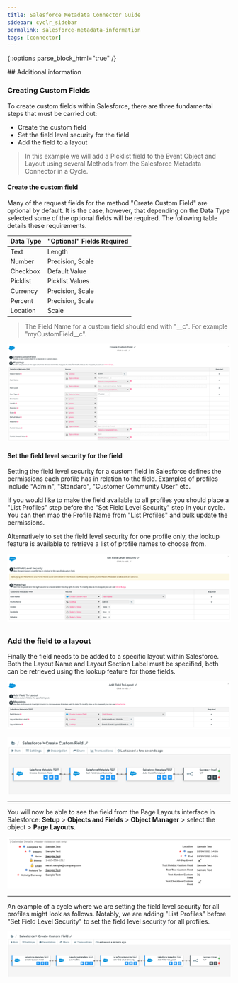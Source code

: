 ```yaml
---
title: Salesforce Metadata Connector Guide
sidebar: cyclr_sidebar
permalink: salesforce-metadata-information
tags: [connector]
---
```

{::options parse_block_html="true" /}
<section class="card">
## Additional information

### Creating Custom Fields

To create custom fields within Salesforce, there are three fundamental steps that must be carried out:

* Create the custom field
* Set the field level security for the field
* Add the field to a layout

> In this example we will add a Picklist field to the Event Object and Layout using several Methods from the Salesforce Metadata Connector in a Cycle.

#### Create the custom field

Many of the request fields for the method "Create Custom Field" are optional by default. It is the case, however, that depending on the Data Type selected some of the optional fields will be required. The following table details these requirements.

| Data Type | "Optional" Fields Required |
| :-------- | :------------------------- |
| Text      | Length                     |
| Number    | Precision, Scale           |
| Checkbox  | Default Value              |
| Picklist  | Picklist Values            |
| Currency  | Precision, Scale           |
| Percent   | Precision, Scale           |
| Location  | Scale                      |

> The Field Name for a custom field should end with "\_\_c". For example "myCustomField\_\_c".

![create field](./images/create_custom_field_2.png)

#### Set the field level security for the field

Setting the field level security for a custom field in Salesforce defines the permissions each profile has in relation to the field. Examples of profiles include "Admin", "Standard", "Customer Community User" etc.

If you would like to make the field available to all profiles you should place a "List Profiles" step before the "Set Field Level Security" step in your cycle. You can then map the Profile Name from "List Profiles" and bulk update the permissions.

Alternatively to set the field level security for one profile only, the lookup feature is available to retrieve a list of profile names to choose from.

![field level security](./images/field_level_security.png)
#
### Add the field to a layout

Finally the field needs to be added to a specific layout within Salesforce. Both the Layout Name and Layout Section Label must be specified, both can be retrieved using the lookup feature for those fields.

![add to layout](./images/add_to_layout.png)

![full cycle](./images/full_cycle.png)

---

You will now be able to see the field from the Page Layouts interface in Salesforce: **Setup** > **Objects and Fields** > **Object Manager** > select the object > **Page Layouts**.

![event layout](./images/event_layout.png)

---

An example of a cycle where we are setting the field level security for all profiles might look as follows. Notably, we are adding "List Profiles" before "Set Field Level Security" to set the field level security for all profiles.

![example cycle](./images/salesforce_meta_1.png)

</section>
